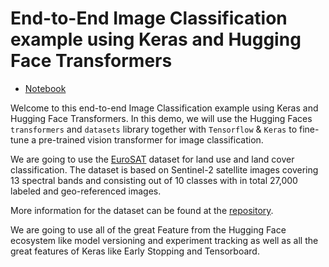 # End-to-End Image Classification example using Keras and Hugging Face Transformers

* [Notebook](./image-classification.ipynb)


Welcome to this end-to-end Image Classification example using Keras and Hugging Face Transformers. In this demo, we will use the Hugging Faces `transformers` and `datasets` library together with `Tensorflow` & `Keras` to fine-tune a pre-trained vision transformer for image classification.

We are going to use the [EuroSAT](https://paperswithcode.com/dataset/eurosat) dataset for land use and land cover classification. The dataset is based on Sentinel-2 satellite images covering 13 spectral bands and consisting out of 10 classes with in total 27,000 labeled and geo-referenced images.

More information for the dataset can be found at the [repository](https://github.com/phelber/eurosat).


We are going to use all of the great Feature from the Hugging Face ecosystem like model versioning and experiment tracking as well as all the great features of Keras like Early Stopping and Tensorboard.
